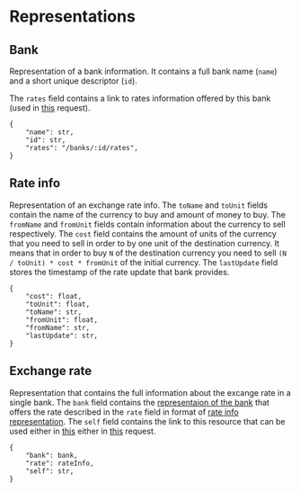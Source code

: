 # Representations

## Bank

Representation of a bank information. It contains a full bank name (`name`) and a short unique descriptor (`id`).

The `rates` field contains a link to rates information offered by this bank (used in [this][get-rate] request).

```{json}
{
    "name": str,
    "id": str,
    "rates": "/banks/:id/rates",
}
```

## Rate info

Representation of an exchange rate info. The `toName` and `toUnit` fields contain the name of the currency to buy and amount of money to buy. The `fromName` and `fromUnit` fields contain information about the currency to sell respectively. The `cost` field contains the amount of units of the currency that you need to sell in order to by one unit of the destination currency. It means that in order to buy `N` of the destination currency you need to sell `(N / toUnit) * cost * fromUnit` of the initial currency. The `lastUpdate` field stores the timestamp of the rate update that bank provides.

```{json}
{
    "cost": float,
    "toUnit": float,
    "toName": str,
    "fromUnit": float,
    "fromName": str,
    "lastUpdate": str,
}
```

## Exchange rate

Representation that contains the full information about the excange rate in a single bank. The `bank` field contains the [representaion of the bank][bank-representation] that offers the rate described in the `rate` field in format of [rate info representation][rate-representation]. The `self` field contains the link to this resource that can be used either in [this][get-rate] either in [this][get-min] request.

```{json}
{
    "bank": bank,
    "rate": rateInfo,
    "self": str,
}
```

[rate-representation]: representations.md#rate-info
[bank-representation]: representations.md#bank
[get-bank]: requests.md#getting-a-single-bank-info
[get-rate]: requests.md#getting-rate-that-is-offered-by-a-single-bank
[get-min]: requests.md#getting-the-minimum-rate
